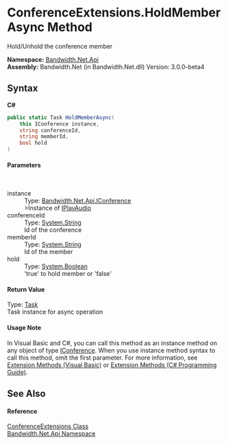 ﻿# ConferenceExtensions.HoldMemberAsync Method 
 

Hold/Unhold the conference member

**Namespace:**&nbsp;<a href ="N_Bandwidth_Net_Api.md">Bandwidth.Net.Api</a><br />**Assembly:**&nbsp;Bandwidth.Net (in Bandwidth.Net.dll) Version: 3.0.0-beta4

## Syntax

**C#**<br />
``` C#
public static Task HoldMemberAsync(
	this IConference instance,
	string conferenceId,
	string memberId,
	bool hold
)
```


#### Parameters
&nbsp;<dl><dt>instance</dt><dd>Type: <a href ="T_Bandwidth_Net_Api_IConference.md">Bandwidth.Net.Api.IConference</a><br />>Instance of <a href ="T_Bandwidth_Net_IPlayAudio.md">IPlayAudio</a></dd><dt>conferenceId</dt><dd>Type: <a href="http://msdn2.microsoft.com/en-us/library/s1wwdcbf" target="_blank">System.String</a><br />Id of the conference</dd><dt>memberId</dt><dd>Type: <a href="http://msdn2.microsoft.com/en-us/library/s1wwdcbf" target="_blank">System.String</a><br />Id of the member</dd><dt>hold</dt><dd>Type: <a href="http://msdn2.microsoft.com/en-us/library/a28wyd50" target="_blank">System.Boolean</a><br />'true' to hold member or 'false'</dd></dl>

#### Return Value
Type: <a href="http://msdn2.microsoft.com/en-us/library/dd235678" target="_blank">Task</a><br />Task instance for async operation

#### Usage Note
In Visual Basic and C#, you can call this method as an instance method on any object of type <a href ="T_Bandwidth_Net_Api_IConference.md">IConference</a>. When you use instance method syntax to call this method, omit the first parameter. For more information, see <a href="http://msdn.microsoft.com/en-us/library/bb384936.aspx">Extension Methods (Visual Basic)</a> or <a href="http://msdn.microsoft.com/en-us/library/bb383977.aspx">Extension Methods (C# Programming Guide)</a>.

## See Also


#### Reference
<a href ="T_Bandwidth_Net_Api_ConferenceExtensions.md">ConferenceExtensions Class</a><br /><a href ="N_Bandwidth_Net_Api.md">Bandwidth.Net.Api Namespace</a><br />